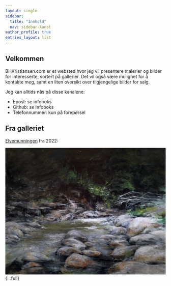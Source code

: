 ```yaml
---
layout: single
sidebar:
  title: "Innhold"
  nav: sidebar-kunst
author_profile: true
entries_layout: list
---
```

## Velkommen

BHKristiansen.com er et websted hvor jeg vil presentere malerier og bilder for interesserte, sortert på gallerier. Det vil også være mulighet for å kontakte meg, samt en liten oversikt over tilgjengelige bilder for salg.

Jeg kan alltids nås på disse kanalene:

* Epost: se infoboks
* Github: se infoboks
* Telefonnummer: kun på forepørsel
  
## Fra galleriet

[Elvemunningen](/art/art2022) fra 2022:

![full](/assets/images/paintings/2022/2022_elvemunningen.jpg)
{: .full}
